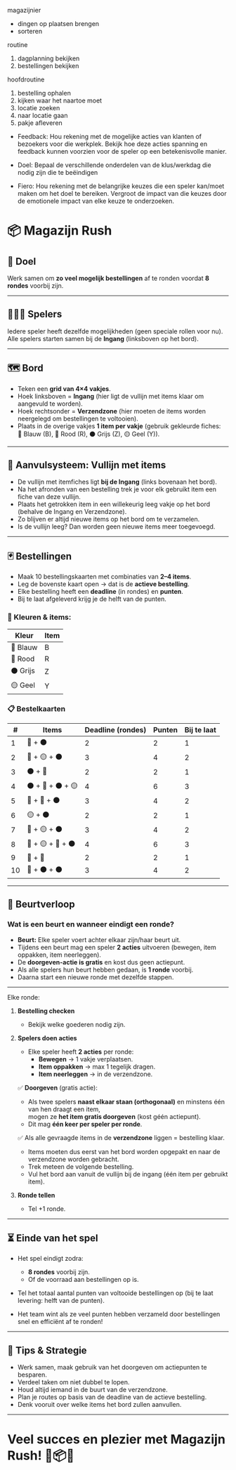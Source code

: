 magazijnier
- dingen op plaatsen brengen
- sorteren

routine
1. dagplanning bekijken
2. bestellingen bekijken

hoofdroutine
1. bestelling ophalen
1. kijken waar het naartoe moet
1. locatie zoeken
1. naar locatie gaan
1. pakje afleveren

- Feedback: Hou rekening met de mogelijke acties van klanten of bezoekers voor die werkplek.
Bekijk hoe deze acties spanning en feedback kunnen voorzien voor de speler op een
betekenisvolle manier.

- Doel: Bepaal de verschillende onderdelen van de klus/werkdag die nodig zijn die te
beëindigen

- Fiero: Hou rekening met de belangrijke keuzes die een speler kan/moet maken om het doel
te bereiken. Vergroot de impact van die keuzes door de emotionele impact van elke keuze te
onderzoeken.


# 📦 Magazijn Rush

## 🎯 Doel
Werk samen om **zo veel mogelijk bestellingen** af te ronden voordat **8 rondes** voorbij zijn.  

---

## 🧑‍🤝‍🧑 Spelers
Iedere speler heeft dezelfde mogelijkheden (geen speciale rollen voor nu).  
Alle spelers starten samen bij de **Ingang** (linksboven op het bord).

---

## 🗺️ Bord
- Teken een **grid van 4×4 vakjes**.  
- Hoek linksboven = **Ingang** (hier ligt de vullijn met items klaar om aangevuld te worden).  
- Hoek rechtsonder = **Verzendzone** (hier moeten de items worden neergelegd om bestellingen te voltooien).  
- Plaats in de overige vakjes **1 item per vakje** (gebruik gekleurde fiches:  
  🔵 Blauw (B), 🔴 Rood (R), ⚫ Grijs (Z), 🟡 Geel (Y)).

---

## 🔁 Aanvulsysteem: Vullijn met items
- De vullijn met itemfiches ligt **bij de Ingang** (links bovenaan het bord).
- Na het afronden van een bestelling trek je voor elk gebruikt item een fiche van deze vullijn.
- Plaats het getrokken item in een willekeurig leeg vakje op het bord (behalve de Ingang en Verzendzone).
- Zo blijven er altijd nieuwe items op het bord om te verzamelen.
- Is de vullijn leeg? Dan worden geen nieuwe items meer toegevoegd.

---

## 🃏 Bestellingen
- Maak 10 bestellingskaarten met combinaties van **2–4 items**.
- Leg de bovenste kaart open → dat is de **actieve bestelling**.
- Elke bestelling heeft een **deadline** (in rondes) en **punten**.
- Bij te laat afgeleverd krijg je de helft van de punten.

### 🎨 Kleuren & items:
| Kleur  | Item |
|--------|------|
| 🔵 Blauw | B |
| 🔴 Rood | R |
| ⚫ Grijs | Z |
| 🟡 Geel | Y |

### 📋 Bestelkaarten

| # | Items              | Deadline (rondes) | Punten | Bij te laat |
|---|--------------------|-------------------|--------|-------------|
| 1 | 🔵 + ⚫             | 2                 | 2      | 1           |
| 2 | 🔴 + 🟡 + ⚫        | 3                 | 4      | 2           |
| 3 | ⚫ + 🔴             | 2                 | 2      | 1           |
| 4 | ⚫ + 🔵 + ⚫ + 🟡    | 4                 | 6      | 3           |
| 5 | 🔴 + 🔴 + ⚫        | 3                 | 4      | 2           |
| 6 | 🟡 + ⚫             | 2                 | 2      | 1           |
| 7 | 🔵 + 🟡 + ⚫         | 3                 | 4      | 2           |
| 8 | 🔴 + 🟡 + 🔵 + ⚫    | 4                 | 6      | 3           |
| 9 | 🔴 + 🔵             | 2                 | 2      | 1           |
|10 | 🔵 + ⚫ + ⚫         | 3                 | 4      | 2           |

---

## 🔄 Beurtverloop

### Wat is een beurt en wanneer eindigt een ronde?

- **Beurt:** Elke speler voert achter elkaar zijn/haar beurt uit.  
- Tijdens een beurt mag een speler **2 acties** uitvoeren (bewegen, item oppakken, item neerleggen).  
- De **doorgeven-actie is gratis** en kost dus geen actiepunt.  
- Als alle spelers hun beurt hebben gedaan, is **1 ronde** voorbij.  
- Daarna start een nieuwe ronde met dezelfde stappen.

---

Elke ronde:  

1. **Bestelling checken**  
   - Bekijk welke goederen nodig zijn.  

2. **Spelers doen acties**  
   - Elke speler heeft **2 acties** per ronde:  
     - **Bewegen** → 1 vakje verplaatsen.  
     - **Item oppakken** → max 1 tegelijk dragen.  
     - **Item neerleggen** → in de verzendzone.  

   ✅ **Doorgeven** (gratis actie):  
   - Als twee spelers **naast elkaar staan (orthogonaal)** en minstens één van hen draagt een item,  
     mogen ze **het item gratis doorgeven** (kost géén actiepunt).  
   - Dit mag **één keer per speler per ronde**.  

   ✅ Als alle gevraagde items in de **verzendzone** liggen = bestelling klaar.  
   - Items moeten dus eerst van het bord worden opgepakt en naar de verzendzone worden gebracht.  
   - Trek meteen de volgende bestelling.  
   - Vul het bord aan vanuit de vullijn bij de ingang (één item per gebruikt item).

3. **Ronde tellen**  
   - Tel +1 ronde.

---

## ⏳ Einde van het spel
- Het spel eindigt zodra:  
  - **8 rondes** voorbij zijn.  
  - Of de voorraad aan bestellingen op is.  

- Tel het totaal aantal punten van voltooide bestellingen op (bij te laat levering: helft van de punten).  

- Het team wint als ze veel punten hebben verzameld door bestellingen snel en efficiënt af te ronden!

---

## 🧠 Tips & Strategie
- Werk samen, maak gebruik van het doorgeven om actiepunten te besparen.  
- Verdeel taken om niet dubbel te lopen.  
- Houd altijd iemand in de buurt van de verzendzone.  
- Plan je routes op basis van de deadline van de actieve bestelling.  
- Denk vooruit over welke items het bord zullen aanvullen.

---

# Veel succes en plezier met Magazijn Rush! 🚚📦🎉

